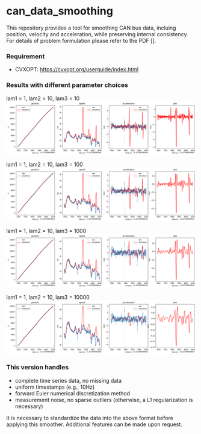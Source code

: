 # can_data_smoothing

This repository provides a tool for smoothing CAN bus data, incluing position, velocity and acceleration, while preserving internal consistency.
For details of problem formulation please refer to the PDF [].

### Requirement
- CVXOPT: https://cvxopt.org/userguide/index.html

### Results with different parameter choices
lam1 = 1, lam2 = 10, lam3 = 10
![](https://github.com/yanb514/can_data_smoothing/blob/main/figures/1_10_10.png)

lam1 = 1, lam2 = 10, lam3 = 100
![](https://github.com/yanb514/can_data_smoothing/blob/main/figures/1_10_100.png)

lam1 = 1, lam2 = 10, lam3 = 1000
![](https://github.com/yanb514/can_data_smoothing/blob/main/figures/1_10_1000.png)

lam1 = 1, lam2 = 10, lam3 = 10000
![](https://github.com/yanb514/can_data_smoothing/blob/main/figures/1_10_10000.png)

### This version handles
- complete time series data, no missing data
- uniform timestamps (e.g., 10Hz)
- forward Euler numerical discretization method
- measurement noise, no sparse outliers (otherwise, a L1 regularization is necessary)

It is necessary to standardize the data into the above format before applying this smoother. Additional features can be made upon request.
